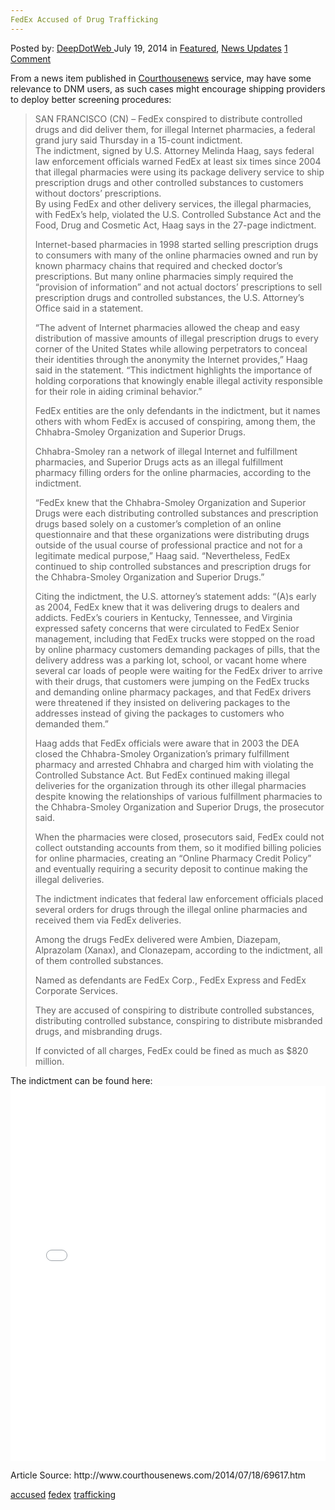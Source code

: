 ```yaml
---
FedEx Accused of Drug Trafficking
---
```

<article class="post-listing post-6526 post type-post status-publish format-standard has-post-thumbnail hentry  tag-accused tag-fedex tag-trafficking">
    <div class="post-inner">
        <span>Posted by: <a href="https://www.deepdotweb.com/author/admin/" title="">DeepDotWeb </a></span>
    <span>July 19, 2014</span>
    <span>in <a href="https://www.deepdotweb.com/category/deepdot-news/" rel="category tag">Featured</a>, <a href="https://www.deepdotweb.com/category/news-updates/" rel="category tag">News Updates</a></span>
    <span><a href="https://www.deepdotweb.com/2014/07/19/fedex-accused-of-drug-trafficking/#comments">1 Comment</a></span>
    </p>
    <div class="clear"></div>
    <div class="entry">
    <p>From a news item published in <a href="http://www.courthousenews.com/2014/07/18/69617.htm">Courthousenews</a> service, may have some relevance to DNM users, as such cases might encourage shipping providers to deploy better screening procedures:</p>
    <blockquote><p>SAN FRANCISCO (CN) &#8211; FedEx conspired to distribute controlled drugs and did deliver them, for illegal Internet pharmacies, a federal grand jury said Thursday in a 15-count indictment.<br/>
    The indictment, signed by U.S. Attorney Melinda Haag, says federal law enforcement officials warned FedEx at least six times since 2004 that illegal pharmacies were using its package delivery service to ship prescription drugs and other controlled substances to customers without doctors&#8217; prescriptions.<br/>
    By using FedEx and other delivery services, the illegal pharmacies, with FedEx&#8217;s help, violated the U.S. Controlled Substance Act and the Food, Drug and Cosmetic Act, Haag says in the 27-page indictment.</p>
    <p>Internet-based pharmacies in 1998 started selling prescription drugs to consumers with many of the online pharmacies owned and run by known pharmacy chains that required and checked doctor&#8217;s prescriptions. But many online pharmacies simply required the &#8220;provision of information&#8221; and not actual doctors&#8217; prescriptions to sell prescription drugs and controlled substances, the U.S. Attorney&#8217;s Office said in a statement.</p>
    <p>&#8220;The advent of Internet pharmacies allowed the cheap and easy distribution of massive amounts of illegal prescription drugs to every corner of the United States while allowing perpetrators to conceal their identities through the anonymity the Internet provides,&#8221; Haag said in the statement. &#8220;This indictment highlights the importance of holding corporations that knowingly enable illegal activity responsible for their role in aiding criminal behavior.&#8221;</p>
    <p>FedEx entities are the only defendants in the indictment, but it names others with whom FedEx is accused of conspiring, among them, the Chhabra-Smoley Organization and Superior Drugs.</p>
    <p>Chhabra-Smoley ran a network of illegal Internet and fulfillment pharmacies, and Superior Drugs acts as an illegal fulfillment pharmacy filling orders for the online pharmacies, according to the indictment.</p>
    <p>&#8220;FedEx knew that the Chhabra-Smoley Organization and Superior Drugs were each distributing controlled substances and prescription drugs based solely on a customer&#8217;s completion of an online questionnaire and that these organizations were distributing drugs outside of the usual course of professional practice and not for a legitimate medical purpose,&#8221; Haag said. &#8220;Nevertheless, FedEx continued to ship controlled substances and prescription drugs for the Chhabra-Smoley Organization and Superior Drugs.&#8221;</p>
    <p>Citing the indictment, the U.S. attorney&#8217;s statement adds: &#8220;(A)s early as 2004, FedEx knew that it was delivering drugs to dealers and addicts. FedEx&#8217;s couriers in Kentucky, Tennessee, and Virginia expressed safety concerns that were circulated to FedEx Senior management, including that FedEx trucks were stopped on the road by online pharmacy customers demanding packages of pills, that the delivery address was a parking lot, school, or vacant home where several car loads of people were waiting for the FedEx driver to arrive with their drugs, that customers were jumping on the FedEx trucks and demanding online pharmacy packages, and that FedEx drivers were threatened if they insisted on delivering packages to the addresses instead of giving the packages to customers who demanded them.&#8221;</p>
    <p>Haag adds that FedEx officials were aware that in 2003 the DEA closed the Chhabra-Smoley Organization&#8217;s primary fulfillment pharmacy and arrested Chhabra and charged him with violating the Controlled Substance Act. But FedEx continued making illegal deliveries for the organization through its other illegal pharmacies despite knowing the relationships of various fulfillment pharmacies to the Chhabra-Smoley Organization and Superior Drugs, the prosecutor said.</p>
    <p>When the pharmacies were closed, prosecutors said, FedEx could not collect outstanding accounts from them, so it modified billing policies for online pharmacies, creating an &#8220;Online Pharmacy Credit Policy&#8221; and eventually requiring a security deposit to continue making the illegal deliveries.</p>
    <p>The indictment indicates that federal law enforcement officials placed several orders for drugs through the illegal online pharmacies and received them via FedEx deliveries.</p>
    <p>Among the drugs FedEx delivered were Ambien, Diazepam, Alprazolam (Xanax), and Clonazepam, according to the indictment, all of them controlled substances.</p>
    <p>Named as defendants are FedEx Corp., FedEx Express and FedEx Corporate Services.</p>
    <p>They are accused of conspiring to distribute controlled substances, distributing controlled substance, conspiring to distribute misbranded drugs, and misbranding drugs.</p>
    <p>If convicted of all charges, FedEx could be fined as much as $820 million.</p></blockquote>
    <p>The indictment can be found here:<br/>
    <iframe id="doc_29912" class="scribd_iframe_embed" src="//www.scribd.com/embeds/234483751/content?start_page=1&amp;view_mode=scroll&amp;show_recommendations=true" width="100%" height="600" frameborder="0" scrolling="no" data-auto-height="false" data-aspect-ratio="undefined"></iframe></p>
    <p>Article Source: http://www.courthousenews.com/2014/07/18/69617.htm</p>
    </div>
    <a href="https://www.deepdotweb.com/tag/accused/" rel="tag">accused</a>  <a href="https://www.deepdotweb.com/tag/fedex/" rel="tag">fedex</a> <a href="https://www.deepdotweb.com/tag/trafficking/" rel="tag">trafficking</a></span> <span style="display:none" class="updated">2014-07-19</span>
    <div style="display:none" class="vcard author" itemprop="author" itemscope itemtype="http://schema.org/Person"><strong class="fn" itemprop="name">
    
